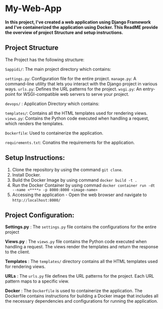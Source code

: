 # My-Web-App

**In this project, I've created a web application using Django Framework and I've containerized the application using Docker. This ReadME provide the overview of project Structure and setup instructions.**

## Project Structure 

The Project has the following structure:

`Sappidi/`: The main project directory which contains:

   `settings.py`: Configuration file for the entire project.
   `manage.py`: A command-line utility that lets you interact with the Django project in various ways.
   `urls.py`: Defines the URL patterns for the project.
   `wsgi.py`: An entry-point for WSGI-compatible web servers to serve your project.

`devops/` : Application Directory which contains:

   `templates/`: Contains all the HTML templates used for rendering views.
   `views.py`: Contains the Python code executed when handling a request, which renders the templates.

`Dockerfile`: Used to containerize the application.

`requirements.txt`: Conatins the requirements for the application.

## Setup Instructions:

1. Clone the repository by using the command `git clone`.
2. Install Docker.
3. Build the Docker Image by using command `docker build -t .`
4. Run the Docker Container by using commad `docker container run -dt --name <****> -p 8000:8000 <image-name>`
5. Accessing the application - Open the web browser and navigate to  `http://localhost:8000/`

## Project Configuration:

**Settings.py** : The `settings.py` file contains the configurations for the entire project

**Views.py** : The `views.py` file contains the Python code executed when handling a request. The views render the templates and return the response to the client.

**Templates** : The `templates/` directory contains all the HTML templates used for rendering views.

**URLs** : The `urls.py` file defines the URL patterns for the project. Each URL pattern maps to a specific view.

**Docker** : The `Dockerfile` is used to containerize the application. The Dockerfile contains instructions for building a Docker image that includes all the necessary dependencies and configurations for running the application.

